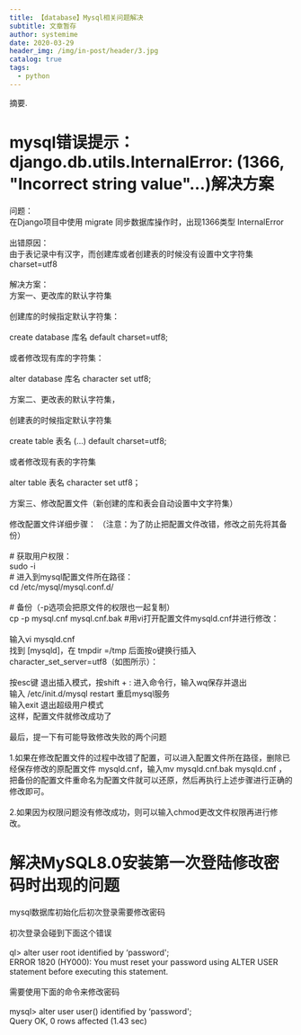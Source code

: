 ```yaml
---
title: 【database】Mysql相关问题解决
subtitle: 文章暂存
author: systemime
date: 2020-03-29
header_img: /img/in-post/header/3.jpg
catalog: true
tags:
  - python
---
```

摘要.

<!-- more -->
<a name="Q0jxo"></a>
# mysql错误提示： django.db.utils.InternalError: (1366, "Incorrect string value"...)解决方案
问题：<br />在Django项目中使用 migrate 同步数据库操作时，出现1366类型 InternalError<br />
<br />出错原因：<br />由于表记录中有汉字，而创建库或者创建表的时候没有设置中文字符集charset=utf8<br />
<br />解决方案：<br />方案一、更改库的默认字符集<br />
<br />创建库的时候指定默认字符集：<br />
<br />create database 库名 default charset=utf8;<br />
<br />或者修改现有库的字符集：<br />
<br />alter database 库名 character set utf8;<br />
<br />方案二、更改表的默认字符集，<br />
<br />创建表的时候指定默认字符集<br />
<br />create table 表名 (...) default charset=utf8;<br />
<br />或者修改现有表的字符集<br />
<br />alter table 表名 character set utf8；<br />
<br />方案三、修改配置文件（新创建的库和表会自动设置中文字符集）<br />
<br />修改配置文件详细步骤： （注意：为了防止把配置文件改错，修改之前先将其备份）<br />
<br /># 获取用户权限：<br />sudo -i<br /># 进入到mysql配置文件所在路径：<br />cd /etc/mysql/mysql.conf.d/<br />
<br /># 备份（-p选项会把原文件的权限也一起复制）<br />cp -p mysql.cnf mysql.cnf.bak #用vi打开配置文件mysqld.cnf并进行修改：<br />
<br />输入vi mysqld.cnf<br />找到 [mysqld]，在 tmpdir =/tmp 后面按o键换行插入 character_set_server=utf8（如图所示）：<br />
<br />按esc键 退出插入模式，按shift + : 进入命令行，输入wq保存并退出<br />输入 /etc/init.d/mysql restart 重启mysql服务<br />输入exit 退出超级用户模式<br />这样，配置文件就修改成功了<br />
<br />最后，提一下有可能导致修改失败的两个问题<br />
<br />1.如果在修改配置文件的过程中改错了配置，可以进入配置文件所在路径，删除已经保存修改的原配置文件 mysqld.cnf，输入mv mysqld.cnf.bak mysqld.cnf ，把备份的配置文件重命名为配置文件就可以还原，然后再执行上述步骤进行正确的修改即可。<br />
<br />2.如果因为权限问题没有修改成功，则可以输入chmod更改文件权限再进行修改。<br />

<a name="d0qaz"></a>
# 解决MySQL8.0安装第一次登陆修改密码时出现的问题
mysql数据库初始化后初次登录需要修改密码<br />
<br />初次登录会碰到下面这个错误<br />
<br />ql> alter user root identified by ‘password';<br />ERROR 1820 (HY000): You must reset your password using ALTER USER statement before executing this statement.<br />
<br />需要使用下面的命令来修改密码<br />
<br />mysql> alter user user() identified by ‘password';<br />Query OK, 0 rows affected (1.43 sec)
